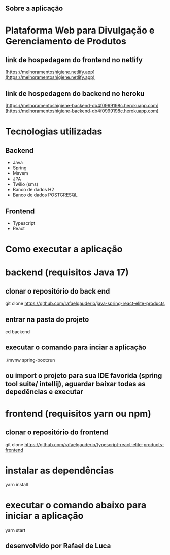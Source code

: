 ## Sobre a aplicação

#  Plataforma Web para Divulgação e Gerenciamento de Produtos

## link de hospedagem do frontend no netlify
[https://melhoramentoshigiene.netlify.app](https://melhoramentoshigiene.netlify.app)
## link de hospedagem do backend no heroku
[https://melhoramentoshigiene-backend-db4f0999198c.herokuapp.com](https://melhoramentoshigiene-backend-db4f0999198c.herokuapp.com)

# Tecnologias utilizadas
## Backend
- Java
- Spring
- Mavem
- JPA
- Twilio (sms)
- Banco de dados H2
- Banco de dados POSTGRESQL

## Frontend
  - Typescript
  - React
 
# Como executar a aplicação

# backend (requisitos Java 17)
## clonar o repositório do back end
git clone https://github.com/rafaelgauderio/java-spring-react-elite-products
## entrar na pasta do projeto
cd backend
## executar o comando para inciar a aplicação
./mvnw spring-boot:run
## ou import o projeto para sua IDE favorida (spring tool suite/ intellij), aguardar baixar todas as depedências e executar

# frontend (requisitos yarn ou npm)
## clonar o repositório do frontend
git clone https://github.com/rafaelgauderio/typescript-react-elite-products-frontend
# instalar as dependências
yarn install
# executar o comando abaixo para iniciar a aplicação
yarn start

## desenvolvido por Rafael de Luca








 
    
    
